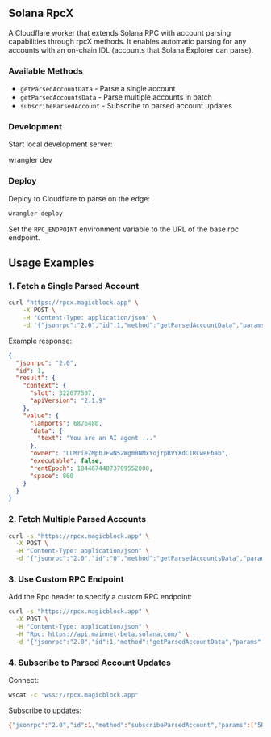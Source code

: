 ## Solana RpcX

A Cloudflare worker that extends Solana RPC with account parsing capabilities through rpcX methods. It enables automatic parsing for any accounts with an on-chain IDL (accounts that Solana Explorer can parse).

### Available Methods

- `getParsedAccountData` - Parse a single account
- `getParsedAccountsData` - Parse multiple accounts in batch
- `subscribeParsedAccount` - Subscribe to parsed account updates

### Development

Start local development server:

wrangler dev


### Deploy

Deploy to Cloudflare to parse on the edge:

```bash
wrangler deploy
```

Set the `RPC_ENDPOINT` environment variable to the URL of the base rpc endpoint.

## Usage Examples

### 1. Fetch a Single Parsed Account

```bash
curl "https://rpcx.magicblock.app" \
	-X POST \
	-H "Content-Type: application/json" \
	-d '{"jsonrpc":"2.0","id":1,"method":"getParsedAccountData","params":["FPxc7bcafdCQqHS8S1KX4ENCPP3vncxsKK3yRZ3mMzGn", {"encoding": "base64"}]}'
```

Example response:

```json
{
  "jsonrpc": "2.0",
  "id": 1,
  "result": {
    "context": {
      "slot": 322677507,
      "apiVersion": "2.1.9"
    },
    "value": {
      "lamports": 6876480,
      "data": {
        "text": "You are an AI agent ..."
      },
      "owner": "LLMrieZMpbJFwN52WgmBNMxYojrpRVYXdC1RCweEbab",
      "executable": false,
      "rentEpoch": 18446744073709552000,
      "space": 860
    }
  }
}
```

### 2. Fetch Multiple Parsed Accounts

```bash
curl -s "https://rpcx.magicblock.app" \
  -X POST \
  -H "Content-Type: application/json" \
  -d '{"jsonrpc":"2.0","id":"0","method":"getParsedAccountsData","params":{"pubkeys":["GFg67j2Yq7wcW8ikRgtiRpVCEmYUw9BjteRehjNwnQrt","FPxc7bcafdCQqHS8S1KX4ENCPP3vncxsKK3yRZ3mMzGn"]}}' | jq .
```

### 3. Use Custom RPC Endpoint

Add the Rpc header to specify a custom RPC endpoint:

```bash
curl -s "https://rpcx.magicblock.app" \
  -X POST \
  -H "Content-Type: application/json" \
  -H "Rpc: https://api.mainnet-beta.solana.com/" \
  -d '{"jsonrpc":"2.0","id":1,"method":"getParsedAccountData","params":["FPxc7bcafdCQqHS8S1KX4ENCPP3vncxsKK3yRZ3mMzGn"]}' | jq .
```

### 4. Subscribe to Parsed Account Updates

Connect:

```bash
wscat -c "wss://rpcx.magicblock.app"
```

Subscribe to updates:

```bash
{"jsonrpc":"2.0","id":1,"method":"subscribeParsedAccount","params":["5RgeA5P8bRaynJovch3zQURfJxXL3QK2JYg1YamSvyLb",{"encoding":"jsonParsed","commitment":"confirmed"}]}
```
